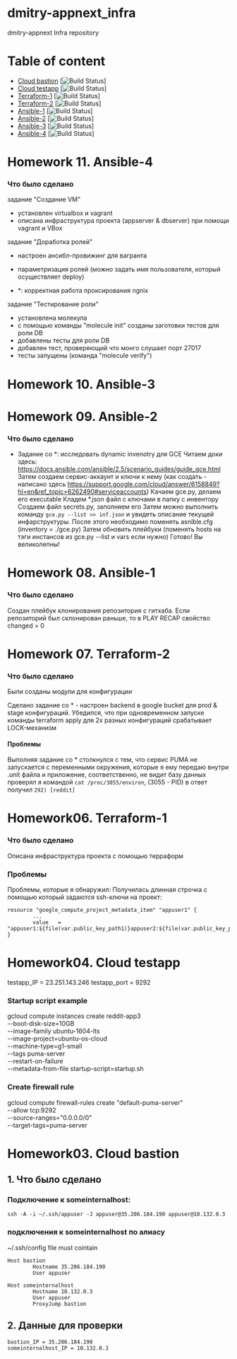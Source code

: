 # dmitry-appnext_infra
dmitry-appnext Infra repository

# Table of content
- [Cloud bastion](#cloud-bastion)  [![Build Status](https://travis-ci.com/Otus-DevOps-2018-05/dmitry-appnext_infra.svg?branch=cloud-bastion)]
- [Cloud testapp](#cloud-testapp)  [![Build Status](https://travis-ci.com/Otus-DevOps-2018-05/dmitry-appnext_infra.svg?branch=cloud-testapp)]
- [Terraform-1](#terraform-1)  [![Build Status](https://travis-ci.com/Otus-DevOps-2018-05/dmitry-appnext_infra.svg?branch=terraform-1)]
- [Terraform-2](#terraform-2)  [![Build Status](https://travis-ci.com/Otus-DevOps-2018-05/dmitry-appnext_infra.svg?branch=terraform-2)]
- [Ansible-1](#ansible-1)  [![Build Status](https://travis-ci.com/Otus-DevOps-2018-05/dmitry-appnext_infra.svg?branch=ansible-1)]
- [Ansible-2](#ansible-2)  [![Build Status](https://travis-ci.com/Otus-DevOps-2018-05/dmitry-appnext_infra.svg?branch=ansible-2)]
- [Ansible-3](#ansible-3)  [![Build Status](https://travis-ci.com/Otus-DevOps-2018-05/dmitry-appnext_infra.svg?branch=ansible-3)]
- [Ansible-4](#ansible-4)  [![Build Status](https://travis-ci.com/Otus-DevOps-2018-05/dmitry-appnext_infra.svg?branch=ansible-4)]

# Homework 11. Ansible-4

### Что было сделано

задание "Создание VM"
 - установлен virtualbox и vagrant
 - описана инфраструктура проекта (appserver & dbserver) при помощи vagrant и VBox

задание "Доработка ролей"
 - настроен ансибл-провижинг для вагранта
 - параметризация ролей (можно задать имя пользователя, который осуществляет deploy)

 - *: корректная работа проксирования ngnix

задание "Тестирование роли"
 - установлена молекула
 - с помощью команды "molecule init" созданы заготовки тестов для роли DB
 - добавлены тесты для роли DB 
 - добавлен тест, проверяющий что монго слушает порт 27017
 - тесты запущены (команда "molecule verify")


# Homework 10. Ansible-3

# Homework 09. Ansible-2

### Что было сделано

- Задание со *: исследовать dynamic invenotry для GCE
  Читаем доки здесь: https://docs.ansible.com/ansible/2.5/scenario_guides/guide_gce.html
  Затем создаем сервис-аккаунт и ключи к нему (как создать - написано здесь https://support.google.com/cloud/answer/6158849?hl=en&ref_topic=6262490#serviceaccounts)
  Качаем gce.py, делаем его executable
  Кладем *.json файл с ключами в папку с инвентору
  Создаем файл secrets.py, заполняем его
  Затем можно выполнить команду ```gce.py --list >> inf.json``` и увидеть описание текущей инфарструктуры.
  После этого необходимо поменять asnible.cfg (inventory = ./gce.py)
  Затем обновить плейбуки (поменять hosts на тэги инстансов из gce.py --list и vars если нужно)
  Готово! Вы великолепны!


# Homework 08. Ansible-1

### Что было сделано
Создан плейбук клонирования репозитория с гитхаба. Если репозиторий был склонирован раньше, то в PLAY RECAP свойство changed = 0

# Homework 07. Terraform-2

### Что было сделано
Были созданы модули для конфигурации

Сделано задание со * - настроен backend в google bucket для prod & stage конфигураций.
Убедился, что при одновременном запуске команды terraform apply для 2х разных конфигураций
срабатывает LOCK-механизм

#### Проблемы
Выполняя задание со * столкнулся с тем, что сервис PUMA не запускается с переменными окружения, которые я ему передаю внутри .unit файла и приложение, соответственно, не видит базу данных
проверял я командой `cat /proc/3055/environ`, (3055 - PID) в ответ получил `292) [reddit]`

# Homework06. Terraform-1

### Что было сделано
Описана инфраструктура проекта с помощью терраформ

### Проблемы
Проблемы, которые я обнаружил:
Получилась длинная строчка с помощью который задаются ssh-ключи на проект:
```
resource "google_compute_project_metadata_item" "appuser1" {
        ...
        value   = "appuser1:${file(var.public_key_path1)}appuser2:${file(var.public_key_path1)}"
}
```




# Homework04. Cloud testapp

testapp_IP = 23.251.143.246
testapp_port = 9292

### Startup script example
gcloud compute instances create reddit-app3 \
--boot-disk-size=10GB \
--image-family ubuntu-1604-lts \
--image-project=ubuntu-os-cloud \
--machine-type=g1-small \
--tags puma-server \
--restart-on-failure \
--metadata-from-file startup-script=startup.sh

### Create firewall rule 
gcloud compute firewall-rules create "default-puma-server" \
--allow tcp:9292 \
--source-ranges="0.0.0.0/0" \
--target-tags=puma-server



# Homework03. Cloud bastion

## 1. Что было сделано
### Подключение к someinternalhost:
```
ssh -A -i ~/.ssh/appuser -J appuser@35.206.184.190 appuser@10.132.0.3
```

### подключения к someinternalhost по алиасу
~/.ssh/config file must cointain
```
Host bastion
        Hostname 35.206.184.190
        User appuser

Host someinternalhost
        Hostname 10.132.0.3
        User appuser
        ProxyJump bastion
```

## 2. Данные для проверки
```
bastion_IP = 35.206.184.190
someinternalhost_IP = 10.132.0.3
```


